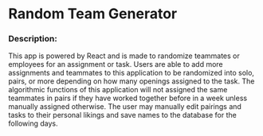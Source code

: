 # Random Team Generator

### Description:
This app is powered by React and is made to randomize teammates or employees for an assignment or task. Users are able to add more assignments
and teammates to this application to be randomized into solo, pairs, or more depending on how many openings assigned to the task. The algorithmic functions of this application will not assigned the same teammates in pairs if they have worked together before in a week unless manually assigned otherwise. The user may manually edit pairings and tasks to their personal likings and save names to the database for the following days.

